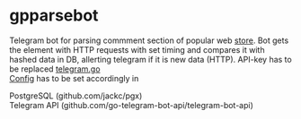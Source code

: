 # gpparsebot
Telegram bot for parsing commment section of popular web <a href="https://groupprice.ru/brands/dstrend/comments">store</a>.
Bot gets the element with HTTP requests with set timing and compares it with hashed data in DB, allerting telegram if it is new data (HTTP). 
API-key has to be replaced <a href="https://github.com/ssvtk/gpparstel/blob/8956229684689a5ad10f11c384e053f20273a72f/telegram/telegram.go#L10">telegram.go</a> <br>
<a href="https://github.com/ssvtk/gpparstel/blob/main/config.json">Config</a> has to be set accordingly in 
<br>

PostgreSQL (github.com/jackc/pgx)
<br>
Telegram API (github.com/go-telegram-bot-api/telegram-bot-api)

